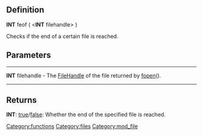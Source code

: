 Definition
----------

**INT** feof ( &lt;**INT** filehandle&gt; )

Checks if the end of a certain file is reached.

Parameters
----------

  -------------------- ------------------------------------------------------------------------------------------------
  **INT** filehandle   - The [FileHandle](FileHandle "wikilink") of the file returned by [fopen](fopen "wikilink")().
  -------------------- ------------------------------------------------------------------------------------------------

Returns
-------

**INT**: [true](true "wikilink")/[false](false "wikilink"): Whether the
end of the specified file is reached.

<Category:functions> <Category:files> <Category:mod_file>
